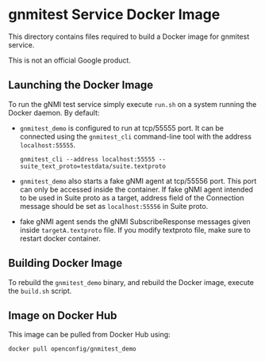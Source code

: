 # gnmitest Service Docker Image

This directory contains files required to build a Docker image for gnmitest
service.

This is not an official Google product.

## Launching the Docker Image

To run the gNMI test service simply execute `run.sh` on a system running the 
Docker daemon. By default:

 * `gnmitest_demo` is configured to run at tcp/55555 port. It can be 
    connected using the `gnmitest_cli` command-line tool with the address 
   `localhost:55555`.

   ```
   gnmitest_cli --address localhost:55555 --suite_text_proto=testdata/suite.textproto
   ```

 * `gnmitest_demo` also starts a fake gNMI agent at tcp/55556 port. This port
   can only be accessed inside the container. If fake gNMI agent intended to be
   used in Suite proto as a target, address field of the Connection message
   should be set as `localhost:55556` in Suite proto.

 * fake gNMI agent sends the gNMI SubscribeResponse messages given inside
   `targetA.textproto` file. If you modify textproto file, make sure to restart
   docker container.

## Building Docker Image

To rebuild the `gnmitest_demo` binary, and rebuild the Docker image, execute
the `build.sh` script.

## Image on Docker Hub

This image can be pulled from Docker Hub using:

```
docker pull openconfig/gnmitest_demo
```
